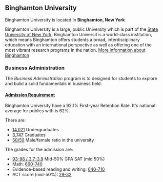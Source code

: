 ## Binghamton University
Binghamton University is located in **Binghamton, New York**

Binghamton University is a large, public University which is part of the [State University of New York](https://www.suny.edu). Binghamton Universit is a world-class institution, which means Binghamton offers students a broad, interdisciplinary education with an international perspective as well as offering one of the most vibrant research programs in the nation. [More information about Binghamton](https://www.suny.edu/campuses/binghamton/)
### **Business Administration**
The _Business Administration_ program is to designed for students to explore and bulid a solid fundamentals in business field.
#### [Admission Requirement](https://www.binghamton.edu/admissions/)
Binghamton University have a 92.1% First-year Retention Rate. It's national average for publics with is 62%.

There are:
* <ins>14,021</ins> Undergraduates
* <ins>3,747</ins> Graduates
* <ins>50/50</ins> Male/female ratio in the university

The grades for the admission are:
* <ins>93-98 / 3.7-3.9</ins> Mid-50% GPA
SAT (mid 50%)
* Math: <ins>660-740</ins>
* Evidence-based reading and writing: <ins>640-710</ins>
* ACT score (mid-50%): <ins>29-32</ins>


